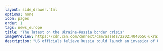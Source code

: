 ```yaml
---
layout: side_drawer.html
options: none
icon: pages
order: 1
tags: news_europe
title: "The latest on the Ukraine-Russia border crisis"
imagePreview: https://cdn.cnn.com/cnnnext/dam/assets/220214040556-ukraine-front-line-02132022-restricted-video-synd-2.jpg
description: "US officials believe Russia could launch an invasion of Ukraine this week but are still holding out hope that diplomacy can prevail. Follow here for the latest news updates here."
---
```

